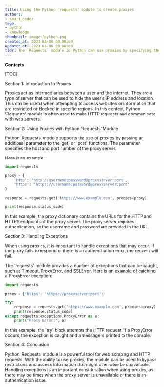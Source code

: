 ```yaml
---
title: Using the Python 'requests' module to create proxies
authors:
- smart_coder
tags:
- python
- knowledge
thumbnail: images/python.png
created_at: 2023-03-06 00:00:00
updated_at: 2023-03-06 00:00:00
tldr: The `Requests` module in Python can use proxies by specifying the proxy parameter in the HTTP requests.
---
```


**Contents**

[TOC]

Section 1: Introduction to Proxies

Proxies act as intermediaries between a user and the internet. They are a type of server that can be used to hide the user's IP address and location. This can be useful when attempting to access websites or information that are restricted or blocked in specific regions. In this context, Python 'Requests' module is often used to make HTTP requests and communicate with web servers.

Section 2: Using Proxies with Python 'Requests' Module

Python 'Requests' module supports the use of proxies by passing an additional parameter to the 'get' or 'post' functions. The parameter specifies the host and port number of the proxy server.

Here is an example:

```python
import requests

proxy = {
    'http': 'http://username:password@proxyserver:port',
    'https': 'https://username:password@proxyserver:port'
}

response = requests.get('https://www.example.com', proxies=proxy)

print(response.status_code)
```

In this example, the proxy dictionary contains the URLs for the HTTP and HTTPS endpoints of the proxy server. The proxy server requires authentication, so the username and password are provided in the URL.

Section 3: Handling Exceptions

When using proxies, it is important to handle exceptions that may occur. If the proxy fails to respond or there is an authentication error, the request will fail.

The 'requests' module provides a number of exceptions that can be caught, such as Timeout, ProxyError, and SSLError. Here is an example of catching a ProxyError exception:

```python
import requests

proxy = {'https': 'https://proxyserver:port'}

try:
    response = requests.get('https://www.example.com', proxies=proxy)
    print(response.status_code)
except requests.exceptions.ProxyError as e:
    print("Proxy Error:", e)
```

In this example, the 'try' block attempts the HTTP request. If a ProxyError occurs, the exception is caught and a message is printed to the console.

Section 4: Conclusion

Python 'Requests' module is a powerful tool for web scraping and HTTP requests. With the ability to use proxies, the module can be used to bypass restrictions and access information that might otherwise be unavailable. Handling exceptions is an important consideration when using proxies, as there may be times when the proxy server is unavailable or there is an authentication issue.
